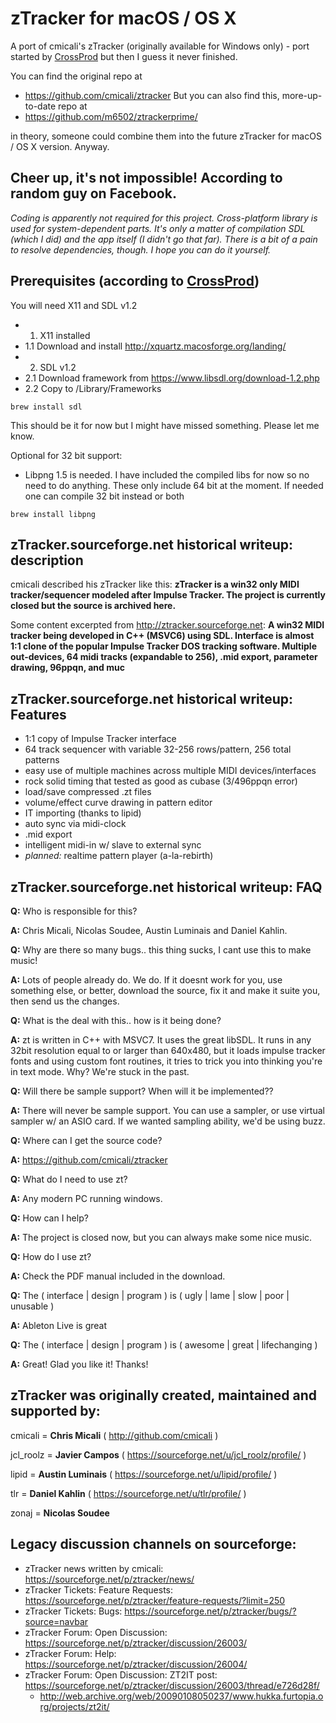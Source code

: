 # zTracker for macOS / OS X

A port of cmicali's zTracker (originally available for Windows only) - port started by [CrossProd](https://github.com/CrossProd) but then I guess it never finished.

You can find the original repo at 
* https://github.com/cmicali/ztracker
But you can also find this, more-up-to-date repo at
* https://github.com/m6502/ztrackerprime/

in theory, someone could combine them into the future zTracker for macOS / OS X version. Anyway.

## Cheer up, it's not impossible! According to random guy on Facebook.
*Coding is apparently not required for this project. Cross-platform library is used for system-dependent parts. It's only a matter of compilation SDL (which I did) and the app itself (I didn't go that far). There is a bit of a pain to resolve dependencies, though. I hope you can do it yourself.*

## Prerequisites (according to [CrossProd](https://github.com/CrossProd))
You will need X11 and SDL v1.2

- 1. X11 installed
- 1.1 Download and install http://xquartz.macosforge.org/landing/
- 2. SDL v1.2
- 2.1 Download framework from https://www.libsdl.org/download-1.2.php
- 2.2 Copy to /Library/Frameworks
```
brew install sdl 
```
This should be it for now but I might have missed something. Please let me know.

Optional for 32 bit support:
- Libpng 1.5 is needed. I have included the compiled libs for now so no need to do anything. These only include 64 bit at the moment.
If needed one can compile 32 bit instead or both
```
brew install libpng
```


## zTracker.sourceforge.net historical writeup: description

cmicali described his zTracker like this:
**zTracker is a win32 only MIDI tracker/sequencer modeled after Impulse Tracker.
The project is currently closed but the source is archived here.**

Some content excerpted from http://ztracker.sourceforge.net:
**A win32 MIDI tracker being developed in C++ (MSVC6) using SDL. Interface is almost 1:1 clone of the popular Impulse Tracker DOS tracking software. Multiple out-devices, 64 midi tracks (expandable to 256), .mid export, parameter drawing, 96ppqn, and muc**
## zTracker.sourceforge.net historical writeup: Features


* 1:1 copy of Impulse Tracker interface
* 64 track sequencer with variable 32-256 rows/pattern, 256 total patterns
* easy use of multiple machines across multiple MIDI devices/interfaces
* rock solid timing that tested as good as cubase (3/496ppqn error)
* load/save compressed .zt files
* volume/effect curve drawing in pattern editor
* IT importing (thanks to lipid)
* auto sync via midi-clock
* .mid export
* intelligent midi-in w/ slave to external sync
* *planned:* realtime pattern player (a-la-rebirth)

## zTracker.sourceforge.net historical writeup: FAQ

**Q:** Who is responsible for this?

**A:** Chris Micali, Nicolas Soudee, Austin Luminais and Daniel Kahlin.

**Q:** Why are there so many bugs.. this thing sucks, I cant use this to make music!

**A:** Lots of people already do. We do. If it doesnt work for you, use something else, or better, download the source, fix it and make it suite you, then send us the changes.

**Q:** What is the deal with this.. how is it being done?

**A:** zt is written in C++ with MSVC7. It uses the great libSDL. It runs in any 32bit resolution equal to or larger than 640x480, but it loads impulse tracker fonts and using custom font routines, it tries to trick you into thinking you're in text mode. Why? We're stuck in the past.

**Q:** Will there be sample support? When will it be implemented??

**A:** There will never be sample support. You can use a sampler, or use virtual sampler w/ an ASIO card. If we wanted sampling ability, we'd be using buzz.

**Q:** Where can I get the source code?

**A:** https://github.com/cmicali/ztracker

**Q:** What do I need to use zt?

**A:** Any modern PC running windows.

**Q:** How can I help?

**A:** The project is closed now, but you can always make some nice music.

**Q:** How do I use zt?

**A:** Check the PDF manual included in the download.

**Q:** The ( interface | design | program ) is ( ugly | lame | slow | poor | unusable )

**A:** Ableton Live is great

**Q:** The ( interface | design | program ) is ( awesome | great | lifechanging )

**A:** Great! Glad you like it! Thanks!


## zTracker was originally created, maintained and supported by:
cmicali = **Chris Micali** ( http://github.com/cmicali )

jcl_roolz = **Javier Campos** ( https://sourceforge.net/u/jcl_roolz/profile/ )

lipid = **Austin Luminais** ( https://sourceforge.net/u/lipid/profile/ )

tlr = **Daniel Kahlin** ( https://sourceforge.net/u/tlr/profile/ )

zonaj = **Nicolas Soudee**


## Legacy discussion channels on sourceforge:
- zTracker news written by cmicali: https://sourceforge.net/p/ztracker/news/
- zTracker Tickets: Feature Requests: https://sourceforge.net/p/ztracker/feature-requests/?limit=250
- zTracker Tickets: Bugs: https://sourceforge.net/p/ztracker/bugs/?source=navbar
- zTracker Forum: Open Discussion: https://sourceforge.net/p/ztracker/discussion/26003/
- zTracker Forum: Help: https://sourceforge.net/p/ztracker/discussion/26004/
- zTracker Forum: Open Discussion: ZT2IT post: https://sourceforge.net/p/ztracker/discussion/26003/thread/e726d28f/     
    - http://web.archive.org/web/20090108050237/www.hukka.furtopia.org/projects/zt2it/
